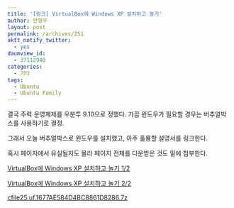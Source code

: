 ```yaml
---
title: '[링크] VirtualBox에 Windows XP 설치하고 놀기'
author: 안형우
layout: post
permalink: /archives/251
aktt_notify_twitter:
  - yes
daumview_id:
  - 37112940
categories:
  - 기타
tags:
  - Ubuntu
  - Ubuntu Family
---
```

결국 주력 운영체제를 우분투 9.10으로 정했다. 가끔 윈도우가 필요할 경우는 버추얼박스를 사용하기로 결정.

그래서 오늘 버추얼박스로 윈도우를 설치했고, 아주 훌륭할 설명서를 링크한다.

혹시 페이지에서 유실될지도 몰라 페이지 전체를 다운받은 것도 밑에 첨부한다.

<a href="http://ubuntu.or.kr/viewtopic.php?f=9&t=2909" target="_blank">VirtualBox에 Windows XP 설치하고 놀기 1/2</a>

<a href="http://ubuntu.or.kr/viewtopic.php?f=9&t=2911" target="_blank">VirtualBox에 Windows XP 설치하고 놀기 2/2</a>

<a href="/uploads/legacy/old-images/1/cfile25.uf.1677AE584D4BC8861D8286.7z" class="aligncenter" />cfile25.uf.1677AE584D4BC8861D8286.7z</a>